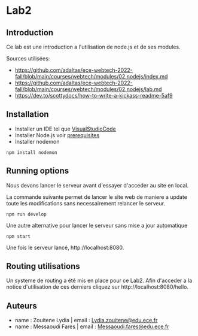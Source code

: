 # Lab2 

##  Introduction

Ce lab est une introduction a l'utilisation de node.js et de ses modules. 

Sources utilisées:

* <https://github.com/adaltas/ece-webtech-2022-fall/blob/main/courses/webtech/modules/02.nodejs/index.md>
* <https://github.com/adaltas/ece-webtech-2022-fall/blob/main/courses/webtech/modules/02.nodejs/lab.md>
* <https://dev.to/scottydocs/how-to-write-a-kickass-readme-5af9>


## Installation

* Installer un IDE tel que [VisualStudioCode](https://code.visualstudio.com/)
* Installer Node.js voir [ prerequisites](https://github.com/adaltas/ece-webtech-2022-fall/blob/main/courses/webtech/modules/01.prerequisite/index.md#nodejs-installation)
* Installer nodemon

```
npm install nodemon
```

## Running options


Nous devons lancer le serveur avant d'essayer d'acceder au site en local.

La commande suivante permet de lancer le site web de maniere a update toute les modifications sans necessairement relancer le serveur.

    npm run develop

Une autre alternative pour lancer le serveur sans mise a jour automatique 

    npm start

Une fois le serveur lancé, http://localhost:8080.

## Routing utilisations

Un systeme de routing a été mis en place pour ce Lab2. Afin d'acceder a la notice d'utilisation de ces derniers cliquez sur http://localhost:8080/hello.

## Auteurs

- name : Zouitene Lydia | email : Lydia.zouitene@edu.ece.fr
- name : Messaoudi Fares | email : Messaoudi.fares@edu.ece.fr


